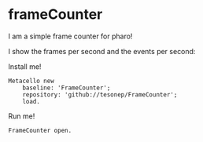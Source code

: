 # frameCounter
I am a simple frame counter for pharo!

I show the frames per second and the events per second:



Install me!

```Smalltalk
Metacello new
	baseline: 'FrameCounter';
	repository: 'github://tesonep/FrameCounter';
	load.
```

Run me!

```Smalltalk
FrameCounter open.
```
	
